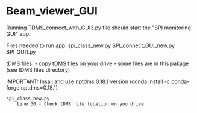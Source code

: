 # Beam_viewer_GUI

Running TDMS_connect_with_GUI3.py file should start the "SPI monitoring GUI" app.

Files needed to run app:
	spi_class_new.py
	SPI_connect_GUI_new.py
	SPI_GUI1.py
	

tDMS files:
	- copy tDMS files on your drive
	- some files are in this pakage (see tDMS files directory)


IMPORTANT:
	Insall and use nptdms 0.18.1 version (conda install -c conda-forge nptdms=0.18.1)

	spi_class_new.py
		Line 30 - Check tDMS file location on you drive
    		